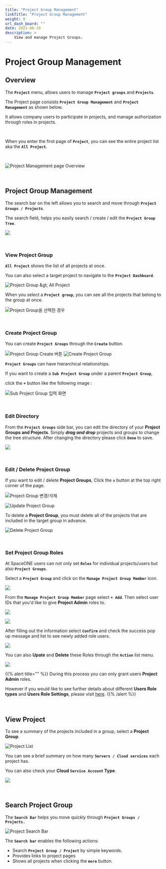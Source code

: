 ```yaml
---
title: "Project Group Management"
linkTitle: "Project Group Management"
weight: 9
url_dash_board: "" 
date: 2021-06-10
description: >
    View and manage Project Groups.
---
```


# Project Group Management

## Overview  

The **`Project`** menu, allows users to manage **`Project groups`** and **`Projects`**.

The Project page consists **`Project Group Management`** and **`Project Management`** as shown below.

It allows company users to participate in projects, and manage authorization through roles in projects.  

<br>

When you enter the first page of **`Project`**, you can see the entire project list aka the **`All Project`**.

<br>

![Project Management page Overview](/docs/guides/user_guide/project/project_group_management_img/pmg_01.png)


<br>

## Project Group Management

The search bar on the left allows you to search and move through **`Project Groups / Projects`**.

The search field, helps you easily search / create / edit the **`Project Group Tree`**.

![](/docs/guides/user_guide/project/project_group_management_img/pmg_03.png)

<br>

### View Project Group

**`All Project`** shows the list of all projects at once. 

You can also select a target project to navigate to the **`Project Dashboard`**.

![Project Group &amp;gt; All Project](/docs/guides/user_guide/project/project_group_management_img/pmg_04.png)


When you select a **`Project group`**, you can see all the projects that belong to the group at once.

![Project Group&#xC744; &#xC120;&#xD0DD;&#xD55C; &#xACBD;&#xC6B0;](/docs/guides/user_guide/project/project_group_management_img/pmg_05.png)

<br>


### Create Project Group

You can create **`Project Groups`** through the **`Create`** button. 

![Project Group Create &#xBC84;&#xD2BC;](/docs/guides/user_guide/project/project_group_management_img/pmg_06.png)
![Create Project Group](/docs/guides/user_guide/project/project_group_management_img/pmg_07.png)  


**`Project Groups`** can have hierarchical relationships.  

If you want to create a **`Sub Project Group`** under a parent **`Project Group`**, 

click the **`+`** button like the following image : 

![Sub Project Group &#xC785;&#xB825; &#xD654;&#xBA74;](/docs/guides/user_guide/project/project_group_management_img/pmg_08.png)  

<br>

### Edit Directory

From the **`Project Groups`** side bar, you can edit the directory of your **Project Groups and Projects**. Simply _**drag and drop**_ projects and groups to change the tree structure. After changing the directory please click **`Done`** to save.

![](/docs/guides/user_guide/project/project_group_management_img/pmg_15.png)  

<br>


### Edit / Delete Project Group

If you want to edit / delete **Project Groups**, Click the  **`⚙`** button at the top right corner of the page.

![Project Group &#xBCC0;&#xACBD;/&#xC0AD;&#xC81C;](/docs/guides/user_guide/project/project_group_management_img/pmg_09.png)  

![Update Project Group](/docs/guides/user_guide/project/project_group_management_img/pmg_10.png)  

To delete a **Project Group**, you must delete all of the projects that are included in the target group in advance.

![Delete Project Group](/docs/guides/user_guide/project/project_group_management_img/pmg_11.png)  

<br>


### Set Project Group Roles

At SpaceONE users can not only set **`Roles`** for individual projects/users but also **`Project Groups`**.

Select a **`Project Group`** and click on the **`Manage Project Group Member`** icon.

![](/docs/guides/user_guide/project/project_group_management_img/pmg_16.png) 

From the **`Manage Project Group Member`** page select **`+ Add`**. Then select user IDs that you'd like to give **Project Admin** roles to.

![](/docs/guides/user_guide/project/project_group_management_img/pmg_17.png)

![](/docs/guides/user_guide/project/project_group_management_img/pmg_18.png) 

After filling out the information select **`Confirm`** and check the success pop up message and list to see newly added role users. 

![](/docs/guides/user_guide/project/project_group_management_img/pmg_19.png) 

You can also **Upate** and **Delete** these Roles through the **`Action`** list menu.

![](/docs/guides/user_guide/project/project_group_management_img/pmg_20.png) 

{{% alert title="" %}}
During this process you can only grant users **Project Admin** roles. 

However if you would like to see further details about different **Users Role types** and **Users Role Settings**, please visit [here](/docs/guides/advanced_topics/user-role).
{{% /alert %}}

<br>


## View Project 

To see a summary of the projects included in a group, select a **Project Group**.

![Project List](/docs/guides/user_guide/project/project_group_management_img/pmg_12.png)  


You can see a brief summary on how many **`Servers / Cloud services`** each project has. 

You can also check your **Cloud `Service Account` Type**. 

![](/docs/guides/user_guide/project/project_group_management_img/pmg_13.png)  

<br>


## Search Project Group 

The **`Search Bar`** helps you move quickly through **`Project Groups / Projects.`**

![Project Search Bar](/docs/guides/user_guide/project/project_group_management_img/pmg_14.png)  

The **`Search bar`** enables the following actions:  

* Search **`Project Group / Project`** by simple keywords.
* Provides links to project pages 
* Shows all projects when clicking the **`more`** button.






